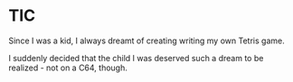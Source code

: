 # TIC
Since I was a kid, I always dreamt of creating writing my own Tetris game.

I suddenly decided that the child I was deserved such a dream to be realized - not on a C64, though.